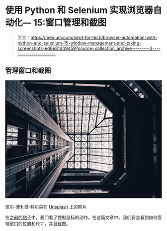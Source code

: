 # 使用 Python 和 Selenium 实现浏览器自动化— 15:窗口管理和截图

> 原文：<https://medium.com/nerd-for-tech/browser-automation-with-python-and-selenium-15-window-management-and-taking-screenshots-ed6e81d49d59?source=collection_archive---------3----------------------->

## 管理窗口和截图

![](img/e2e529bdaeebcc85aad769db5f06ec38.png)

凯尔-菲利普·科尔森在 [Unsplash](https://unsplash.com/?utm_source=unsplash&utm_medium=referral&utm_content=creditCopyText) 上的照片

在[之前的帖子](https://python.plainenglish.io/browser-automation-with-python-and-selenium-14-mouse-actions-59506a6e2a40)中，我们看了控制鼠标的动作。在这篇文章中，我们将会看到如何管理窗口的位置和尺寸，并且截图。